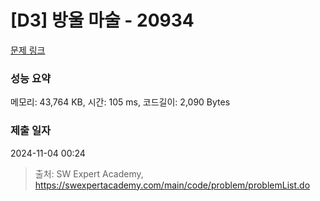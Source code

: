 # [D3] 방울 마술 - 20934 

[문제 링크](https://swexpertacademy.com/main/code/problem/problemDetail.do?contestProbId=AY9QTGqqcckDFAVF) 

### 성능 요약

메모리: 43,764 KB, 시간: 105 ms, 코드길이: 2,090 Bytes

### 제출 일자

2024-11-04 00:24



> 출처: SW Expert Academy, https://swexpertacademy.com/main/code/problem/problemList.do